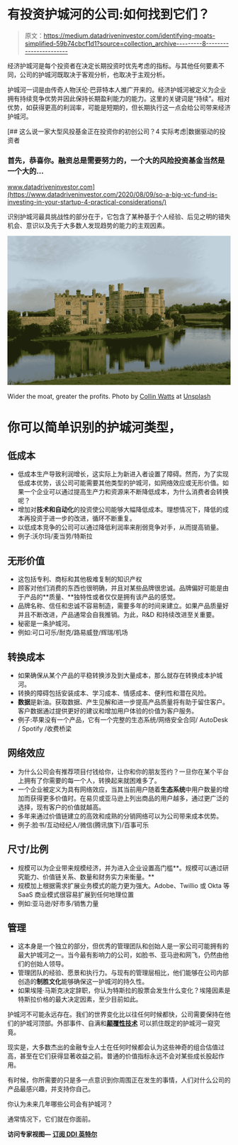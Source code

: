 # 有投资护城河的公司:如何找到它们？

> 原文：<https://medium.datadriveninvestor.com/identifying-moats-simplified-59b74cbcf1d1?source=collection_archive---------8----------------------->

经济护城河是每个投资者在决定长期投资时优先考虑的指标。与其他任何要素不同，公司的护城河既取决于客观分析，也取决于主观分析。

护城河一词是由传奇人物沃伦·巴菲特本人推广开来的。经济护城河被定义为企业拥有持续竞争优势并因此保持长期盈利能力的能力。这里的关键词是“持续”。相对优势，如获得更高的利润率，可能是短期的，但长期执行这一点会给公司带来经济护城河。

[](https://www.datadriveninvestor.com/2020/08/09/so-a-big-vc-fund-is-investing-in-your-startup-4-practical-considerations/) [## 这么说一家大型风投基金正在投资你的初创公司？4 实际考虑|数据驱动的投资者

### 首先，恭喜你。融资总是需要努力的，一个大的风险投资基金当然是一个大的…

www.datadriveninvestor.com](https://www.datadriveninvestor.com/2020/08/09/so-a-big-vc-fund-is-investing-in-your-startup-4-practical-considerations/) 

识别护城河最具挑战性的部分在于，它包含了某种基于个人经验、后见之明的错失机会、意识以及先于大多数人发现趋势的能力的主观因素。

![](img/dec70dc29d1a2b7f935bdbb731bcc074.png)

Wider the moat, greater the profits. Photo by [Collin Watts](https://unsplash.com/@imagefactory) at [Unsplash](https://unsplash.com/)

# 你可以简单识别的护城河类型，

## 低成本

*   低成本生产导致利润增长，这实际上为新进入者设置了障碍。然而，为了实现低成本优势，该公司可能需要其他类型的护城河，如网络效应或无形价值。如果一个企业可以通过提高生产力和资源来不断降低成本，为什么消费者会转换呢？
*   增加对**技术和自动化**的投资使公司能够大幅降低成本。理想情况下，降低的成本再投资于进一步的改进，循环不断重复。
*   以低成本竞争的公司可以通过降低利润率来削弱竞争对手，从而提高销量。
*   例子:沃尔玛/麦当劳/特斯拉

## 无形价值

*   这包括专利、商标和其他极难复制的知识产权
*   顾客对他们消费的东西也很明确，并且对某些品牌很忠诚。品牌偏好可能是由于产品的**质量、**独特性或者仅仅是拥有该产品的感觉。
*   品牌名称、信任和忠诚不容易制造，需要多年的时间来建立。如果产品质量好并且不断改进，产品通常会自我推销。为此，R&D 和持续改进至关重要。
*   秘密是一条护城河。
*   例如:可口可乐/耐克/路易威登/辉瑞/机场

## 转换成本

*   如果确保从某个产品的平稳转换涉及到大量成本，那么就存在转换成本护城河。
*   转换的障碍包括安装成本、学习成本、情感成本、便利性和潜在风险。
*   **数据**是新油。获取数据、产生见解和进一步提高产品质量将有助于留住客户。客户数据通过提供更好的建议和增加用户体验的价值为客户服务。
*   例子:苹果没有一个产品，它有一个完整的生态系统/网络安全合同/ AutoDesk / Spotify /收费桥梁

## 网络效应

*   为什么公司会有推荐项目付钱给你，让你和你的朋友签约？一旦你在某个平台上拥有了你需要的每一个人，转换起来就困难多了。
*   一个企业被定义为具有网络效应，当其当前用户随着**生态系统**中用户数量的增加而获得更多价值时。在易贝或亚马逊上列出商品的用户越多，通过更广泛的选择，现有客户的价值就越高。
*   多年来通过价值链建立的高效和成熟的分销网络可以为公司带来成本优势。
*   例子:脸书/互动经纪人/微信(腾讯旗下)/百事可乐

## 尺寸/比例

*   规模可以为企业带来规模经济，并为进入企业设置高门槛**。规模可以通过研究能力、价值链关系、数量和财务实力来衡量。**
*   规模加上根据需求扩展业务模式的能力更为强大。Adobe、Twillio 或 Okta 等 SaaS 商业模式很容易扩展到任何地理位置
*   例如:亚马逊/好市多/销售力量

## 管理

*   这本身是一个独立的部分，但优秀的管理团队和创始人是一家公司可能拥有的最大护城河之一。当今最有影响力的公司，如脸书、亚马逊和网飞，仍然由他们的创始人领导。
*   管理团队的经验、愿景和执行力。与现有的管理层相比，他们能够在公司内部创造的**制胜文化**能够确保这一护城河的持久性。
*   如果埃隆·马斯克决定辞职，你认为特斯拉的股票会发生什么变化？埃隆因素是特斯拉价格的最大决定因素，至少目前如此。

护城河不可能永远存在。我们的世界变化比以往任何时候都快，公司需要保持在他们的护城河顶部。外部事件、自满和[**颠覆性技术**](https://medium.com/datadriveninvestor/investing-in-disruptive-technology-made-easy-data-driven-investor-d68fe101a600) 可以抓住既定的护城河一窥究竟。

现实是，大多数杰出的金融专业人士在任何时候都会认为这些神奇的组合估值过高，甚至在它们获得显著收益之前。普通的价值指标永远不会对某些成长股起作用。

有时候，你所需要的只是多一点意识到你周围正在发生的事情，人们对什么公司的产品最感兴趣，并支持你自己。

你认为未来几年哪些公司会有护城河？

通常情况下，它们就在你面前。

**访问专家视图—** [**订阅 DDI 英特尔**](https://datadriveninvestor.com/ddi-intel)